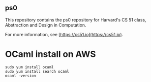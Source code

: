 
## ps0



This repository contains the ps0 repository for Harvard's
CS 51 class, Abstraction and Design in Computation.

For more information, see [https://cs51.io](https://cs51.io). 

# OCaml install on AWS

```
sudo yum install ocaml
sudo yum install search ocaml
ocaml -version
```

